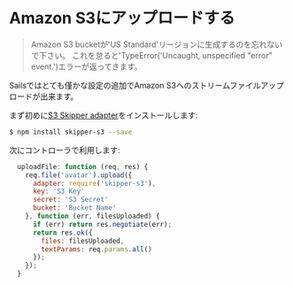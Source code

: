 # Amazon S3にアップロードする

>Amazon S3 bucketが'US Standard'リージョンに生成するのを忘れないで下さい。
>これを怠ると'TypeError('Uncaught, unspecified "error" event.')エラーが返ってきます。

Sailsではとても僅かな設定の追加でAmazon S3へのストリームファイルアップロードが出来ます。


まず初めに[S3 Skipper adapter](https://github.com/balderdashy/skipper-s3)をインストールします:
```sh
$ npm install skipper-s3 --save
```

次にコントローラで利用します:

```javascript
  uploadFile: function (req, res) {
    req.file('avatar').upload({
      adapter: require('skipper-s3'),
      key: 'S3 Key'
      secret: 'S3 Secret'
      bucket: 'Bucket Name'
    }, function (err, filesUploaded) {
      if (err) return res.negotiate(err);
      return res.ok({
        files: filesUploaded,
        textParams: req.params.all()
      });
    });
  }
```

<docmeta name="displayName" value="Uploading to S3">
